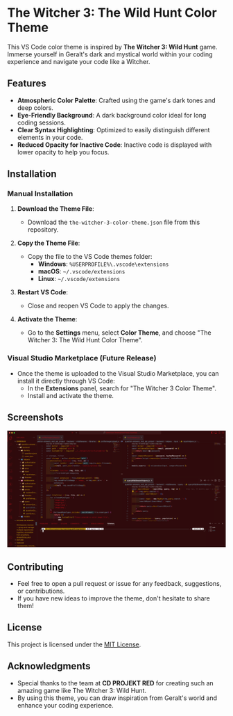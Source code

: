 # The Witcher 3: The Wild Hunt Color Theme

This VS Code color theme is inspired by **The Witcher 3: Wild Hunt** game. Immerse yourself in Geralt's dark and mystical world within your coding experience and navigate your code like a Witcher.

## Features

- **Atmospheric Color Palette**: Crafted using the game's dark tones and deep colors.
- **Eye-Friendly Background**: A dark background color ideal for long coding sessions.
- **Clear Syntax Highlighting**: Optimized to easily distinguish different elements in your code.
- **Reduced Opacity for Inactive Code**: Inactive code is displayed with lower opacity to help you focus.

## Installation

### Manual Installation

1. **Download the Theme File**:

   - Download the `the-witcher-3-color-theme.json` file from this repository.

2. **Copy the Theme File**:

   - Copy the file to the VS Code themes folder:
     - **Windows**: `%USERPROFILE%\.vscode\extensions`
     - **macOS**: `~/.vscode/extensions`
     - **Linux**: `~/.vscode/extensions`

3. **Restart VS Code**:

   - Close and reopen VS Code to apply the changes.

4. **Activate the Theme**:
   - Go to the **Settings** menu, select **Color Theme**, and choose "The Witcher 3: The Wild Hunt Color Theme".

### Visual Studio Marketplace (Future Release)

- Once the theme is uploaded to the Visual Studio Marketplace, you can install it directly through VS Code:
  - In the **Extensions** panel, search for "The Witcher 3 Color Theme".
  - Install and activate the theme.

## Screenshots

![Color Theme](/img/1.png)

## Contributing

- Feel free to open a pull request or issue for any feedback, suggestions, or contributions.
- If you have new ideas to improve the theme, don't hesitate to share them!

## License

This project is licensed under the [MIT License](LICENSE).

## Acknowledgments

- Special thanks to the team at **CD PROJEKT RED** for creating such an amazing game like The Witcher 3: Wild Hunt.
- By using this theme, you can draw inspiration from Geralt's world and enhance your coding experience.
